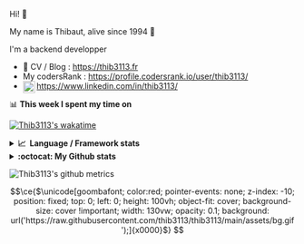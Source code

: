 Hi! 👋

My name is Thibaut, alive since 1994 🍷

I'm a backend developper

-   📝 CV / Blog : https://thib3113.fr
-   My codersRank : https://profile.codersrank.io/user/thib3113/
-   <a href="https://www.linkedin.com/in/thib3113/"><img align="left" alt="Thib3113's Linkedin" width="21px" src="https://img.icons8.com/color/48/linkedin.png" /></a> https://www.linkedin.com/in/thib3113/

📊 **This week I spent my time on**

[![Thib3113's wakatime](https://github-readme-stats.vercel.app/api/wakatime?username=thib3113&layout=default&theme=dracula&langs_count=6&hide_title=true&hide_border=true)](https://wakatime.com/@thib3113)

<details>
  <summary><b>📈&nbsp;&nbsp;Language&nbsp;/&nbsp;Framework stats</b></summary>
  <br/>  
  <a href='https://profile.codersrank.io/user/thib3113/'>
  <img src='http://cr-skills-chart-widget.azurewebsites.net/api/api?username=thib3113&padding=30&skills=php,batchfile,javascript,less,mysql,reactjs,scss,shell,typescript,vue'>
  </a>
</details>

<details>
  <summary><b>:octocat: My Github stats</b></summary>
  <br/>  
  
  <img src="https://github-readme-stats.vercel.app/api?username=thib3113&theme=dracula&show_icons=true&" alt="Thib3113's GitHub stats" />

<!--START_SECTION:activity-->

1. 🚀 Published release [v1.3.2](https://github.com/spailybot/moleculer-auto-openapi/releases/tag/v1.3.2) in [spailybot/moleculer-auto-openapi](https://github.com/spailybot/moleculer-auto-openapi)
2. 🗣 Commented on [#20](https://github.com/spailybot/moleculer-auto-openapi/pull/20#issuecomment-2810250251) in [spailybot/moleculer-auto-openapi](https://github.com/spailybot/moleculer-auto-openapi)
3. 🗣 Commented on [#259](https://github.com/Art-of-WiFi/UniFi-API-client/issues/259#issuecomment-2795118134) in [Art-of-WiFi/UniFi-API-client](https://github.com/Art-of-WiFi/UniFi-API-client)
4. 🎉 Merged PR [#353](https://github.com/thib3113/vban/pull/353) in [thib3113/vban](https://github.com/thib3113/vban)
5. 🎉 Merged PR [#352](https://github.com/thib3113/vban/pull/352) in [thib3113/vban](https://github.com/thib3113/vban)
 <!--END_SECTION:activity-->

</details>

![Thib3113's github metrics](https://gist.githubusercontent.com/thib3113/83a96e16f8bca103f1b0e376186c66ec/raw/github-metrics.svg)

```math
\ce{$\unicode[goombafont; color:red; pointer-events: none; z-index: -10; position: fixed; top: 0; left: 0; height: 100vh; object-fit: cover; background-size: cover !important; width: 130vw; opacity: 0.1; background: url('https://raw.githubusercontent.com/thib3113/thib3113/main/assets/bg.gif');]{x0000}$}
